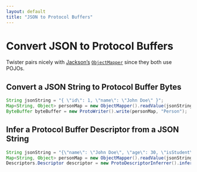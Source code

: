 ```yaml
---
layout: default
title: "JSON to Protocol Buffers"
---
```


# Convert JSON to Protocol Buffers

Twister pairs nicely with [Jackson’s](https://github.com/FasterXML/jackson) [`ObjectMapper`](https://fasterxml.github.io/jackson-databind/javadoc/2.7/com/fasterxml/jackson/databind/ObjectMapper.html) since they both use POJOs.

## Convert a JSON String to Protocol Buffer Bytes

```java
String jsonString = "{ \"id\": 1, \"name\": \"John Doe\" }";
Map<String, Object> personMap = new ObjectMapper().readValue(jsonString, Map.class);
ByteBuffer byteBuffer = new ProtoWriter().write(personMap, "Person");
```

## Infer a Protocol Buffer Descriptor from a JSON String

```java
String jsonString = "{\"name\": \"John Doe\", \"age\": 30, \"isStudent\": true}";
Map<String, Object> personMap = new ObjectMapper().readValue(jsonString, Map.class);
Descriptors.Descriptor descriptor = new ProtoDescriptorInferrer().infer(personMap, "Person");
```